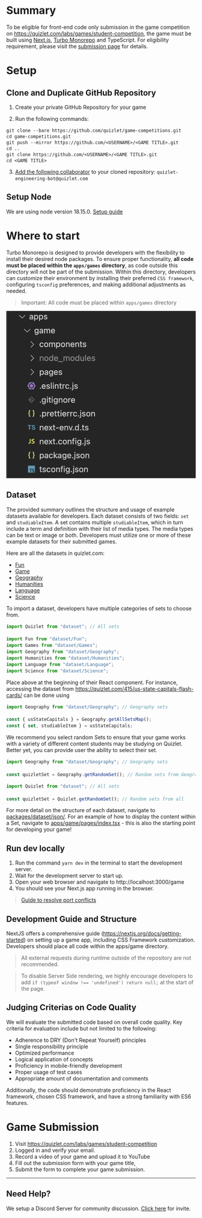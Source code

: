 # Summary

To be eligible for front-end code only submission in the game competition on https://quizlet.com/labs/games/student-competition, the game must be built using [Next.js](https://nextjs.org), [Turbo Monorepo](https://github.com/vercel/turbo) and TypeScript. For eligibility requirement, please visit the [submission page](https://quizlet.com/labs/games/student-competition) for details.

# Setup

## Clone and Duplicate GitHub Repository

1. Create your private GitHub Repository for your game

2. Run the following commands:

```shell
git clone --bare https://github.com/quizlet/game-competitions.git
cd game-competitions.git
git push --mirror https://github.com/<USERNAME>/<GAME TITLE>.git
cd ..
git clone https://github.com/<USERNAME>/<GAME TITLE>.git
cd <GAME TITLE>
```

3. [Add the following collaborator](https://docs.github.com/en/account-and-profile/setting-up-and-managing-your-personal-account-on-github/managing-access-to-your-personal-repositories/inviting-collaborators-to-a-personal-repository) to your cloned repository: `quizlet-engineering-bot@quizlet.com`

## Setup Node

We are using node version 18.15.0. [Setup guide](/docs/SETUP_NODE.md)

# Where to start

Turbo Monorepo is designed to provide developers with the flexibility to install their desired node packages. To ensure proper functionality, **all code must be placed within the `apps/games` directory**, as code outside this directory will not be part of the submission. Within this directory, developers can customize their environment by installing their preferred `CSS framework`, configuring `tsconfig` preferences, and making additional adjustments as needed.

> Important: All code must be placed within `apps/games` directory

![Code Placement](/apps/home/public/CodePlacement.png)

## Dataset

The provided summary outlines the structure and usage of example datasets available for developers. Each dataset consists of two fields: `set` and `studiableItem`. A set contains multiple `studiableItem`, which in turn include a term and definition with their list of media types. The media types can be text or image or both. Developers must utilize one or more of these example datasets for their submitted games.

Here are all the datasets in quizlet.com:

- [Fun](https://quizlet.com/QEngBot/folders/game-competitions-fun/sets)
- [Game](https://quizlet.com/QEngBot/folders/game-competitions-games/sets)
- [Geography](https://quizlet.com/QEngBot/folders/game-competitions-geography/sets)
- [Humanities](https://quizlet.com/QEngBot/folders/game-competitions-humanities/sets)
- [Language](https://quizlet.com/QEngBot/folders/game-competitions-language/sets)
- [Science](https://quizlet.com/QEngBot/folders/game-competitions-science/sets)

To import a dataset, developers have multiple categories of sets to choose from.

```typescript
import Quizlet from "dataset"; // All sets

import Fun from "dataset/Fun";
import Games from "dataset/Games";
import Geography from "dataset/Geography";
import Humanities from "dataset/Humanities";
import Language from "dataset/Language";
import Science from "dataset/Science";
```

Place above at the beginning of their React component. For instance, accessing the dataset from https://quizlet.com/415/us-state-capitals-flash-cards/ can be done using

```typescript
import Geography from "dataset/Geography"; // Geography sets

const { usStateCapitals } = Geography.getAllSetsMap();
const { set, studiableItem } = usStateCapitals;
```

We recommend you select random Sets to ensure that your game works with a variety of different content students may be studying on Quizlet. Better yet, you can provide user the ability to select their set.

```typescript
import Geography from "dataset/Geography"; // Geography sets

const quizletSet = Geography.getRandomSet(); // Random sets from Geography
```

```typescript
import Quizlet from "dataset"; // All sets

const quizletSet = Quizlet.getRandomSet(); // Random sets from all
```

For more detail on the structure of each dataset, navigate to [packages/dataset/json/](/packages/dataset/json/). For an example of how to display the content within a Set, navigate to [apps/game/pages/index.tsx](apps/game/pages/index.tsx) - this is also the starting point for developing your game!

## Run dev locally

1. Run the command `yarn dev` in the terminal to start the development server.
2. Wait for the development server to start up.
3. Open your web browser and navigate to http://localhost:3000/game
4. You should see your Next.js app running in the browser.

> [Guide to resolve port conflicts](/docs/PORT_ISSUES.md)

## Development Guide and Structure

NextJS offers a comprehensive guide (https://nextjs.org/docs/getting-started) on setting up a game app, including CSS Framework customization. Developers should place all code within the apps/game directory.

> All external requests during runtime outside of the repository are not recommended.

> To disable Server Side rendering, we highly encourage developers to add `if (typeof window !== 'undefined') return null;` at the start of the page.

## Judging Criterias on Code Quality

We will evaluate the submitted code based on overall code quality. Key criteria for evaluation include but not limited to the following:

- Adherence to DRY (Don't Repeat Yourself) principles
- Single responsibility principle
- Optimized performance
- Logical application of concepts
- Proficiency in mobile-friendly development
- Proper usage of test cases
- Appropriate amount of documentation and comments

Additionally, the code should demonstrate proficiency in the React framework, chosen CSS framework, and have a strong familiarity with ES6 features.

# Game Submission

1. Visit https://quizlet.com/labs/games/student-competition
2. Logged in and verify your email.
3. Record a video of your game and upload it to YouTube
4. Fill out the submission form with your game title,
5. Submit the form to complete your game submission.

---

## Need Help?

We setup a Discord Server for community discussion. [Click here](https://discord.gg/FpnefgDRqN) for invite.
